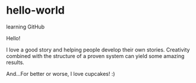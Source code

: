 # hello-world
learning GitHub

Hello!

I love a good story and helping people develop their own stories.  Creativity combined with the structure of a proven system can yield some amazing results.

And...For better or worse, I love cupcakes! :)

